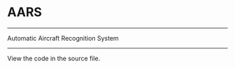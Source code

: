 # AARS
___________________________
Automatic Aircraft Recognition System 
____________________________

View the code in the source file.
